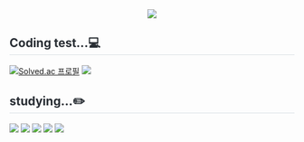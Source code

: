 <div align= "center">
    <img src="https://capsule-render.vercel.app/api?type=venom&color=0:899379,100:787878&height=160&text=KimMinSoo&animation=twinkling&fontColor=000000&fontSize=60&stroke=CDCDCD&strokeWidth=1" />
</div>

<h2 style="border-bottom: 1px solid #d8dee4; color: #282d33;">  Coding test...💻 </h2>
<div align="left">
  
  [![Solved.ac
  프로필](http://mazassumnida.wtf/api/v2/generate_badge?boj=riinti)](https://solved.ac/riinti)
  <img src="http://mazandi.herokuapp.com/api?handle=riinti&theme=warm"/>
<div/>
  
<div style="text-align: left;">
  <h2 style="border-bottom: 1px solid #d8dee4; color: #282d33;"> studying...✏️ </h2>
  <div style="margin: ; text-align: left;" "text-align: left;"> 
    <img src="https://img.shields.io/badge/Python-3776AB?style=for-the-badge&logo=Python&logoColor=white">
    <img src="https://img.shields.io/badge/C-A8B9CC?style=for-the-badge&logo=C&logoColor=white">
    <img src="https://img.shields.io/badge/HTML5-E34F26?style=for-the-badge&logo=HTML5&logoColor=white">
    <img src="https://img.shields.io/badge/CSS3-1572B6?style=for-the-badge&logo=CSS3&logoColor=white">
    <img src="https://img.shields.io/badge/Javascript-F7DF1E?style=for-the-badge&logo=Javascript&logoColor=white">
  <br/></div>
</div>


    
<!--
**riinti/riinti** is a ✨ _special_ ✨ repository because its `README.md` (this file) appears on your GitHub profile.

Here are some ideas to get you started:

- 🔭 I’m currently working on ...
- 🌱 I’m currently learning ...
- 👯 I’m looking to collaborate on ...
- 🤔 I’m looking for help with ...
- 💬 Ask me about ...
- 📫 How to reach me: ...
- 😄 Pronouns: ...
- ⚡ Fun fact: ...
-->
